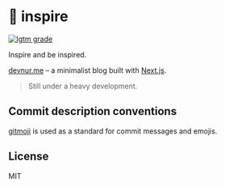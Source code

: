 # 🚁 inspire

[![lgtm grade][]][lgtm status]

Inspire and be inspired.

[devnur.me](https://devnur.me) – a minimalist blog built with [Next.js](https://github.com/zeit/next.js).

> Still under a heavy development.

## Commit description conventions

[gitmoji](https://github.com/carloscuesta/gitmoji) is used as a standard for
commit messages and emojis.

## License

MIT

[lgtm grade]: https://img.shields.io/lgtm/grade/javascript/github/nurseiit/inspire
[lgtm status]: https://lgtm.com/projects/g/nurseiit/inspire/context:javascript
